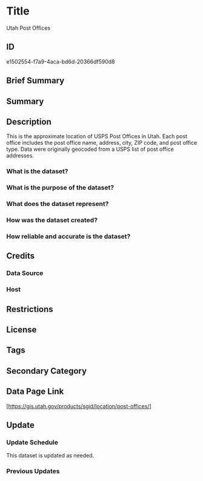 # Title

Utah Post Offices

## ID

e1502554-f7a9-4aca-bd6d-20366df590d8

## Brief Summary

## Summary

## Description

This is the approximate location of USPS Post Offices in Utah. Each post office includes the post office name, address, city, ZIP code, and post office type. Data were originally geocoded from a USPS list of post office addresses.

### What is the dataset?

### What is the purpose of the dataset?

### What does the dataset represent?

### How was the dataset created?

### How reliable and accurate is the dataset?

## Credits

### Data Source

### Host

## Restrictions

## License

## Tags

## Secondary Category

## Data Page Link

[https://gis.utah.gov/products/sgid/location/post-offices/]

## Update

### Update Schedule

This dataset is updated as needed.

### Previous Updates
